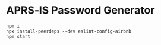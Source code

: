 # APRS&dash;IS Password Generator

```
npm i
npx install-peerdeps --dev eslint-config-airbnb
npm start
```